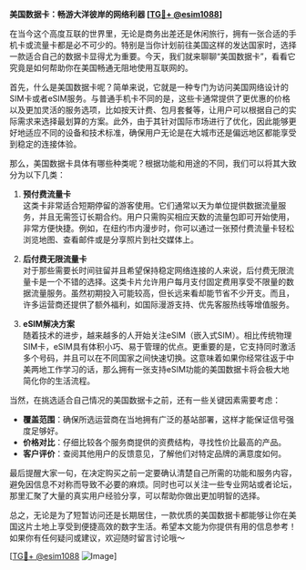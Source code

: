 **美国数据卡：畅游大洋彼岸的网络利器 [[TG💪+ @esim1088](https://t.me/s/esim1088)]**

在当今这个高度互联的世界里，无论是商务出差还是休闲旅行，拥有一张合适的手机卡或流量卡都是必不可少的。特别是当你计划前往美国这样的发达国家时，选择一款适合自己的数据卡显得尤为重要。今天，我们就来聊聊“美国数据卡”，看看它究竟是如何帮助你在美国畅通无阻地使用互联网的。

首先，什么是美国数据卡呢？简单来说，它就是一种专门为访问美国网络设计的SIM卡或者eSIM服务。与普通手机卡不同的是，这些卡通常提供了更优惠的价格以及更加灵活的服务选项，比如按天计费、包月套餐等，让用户可以根据自己的实际需求来选择最划算的方案。此外，由于其针对国际市场进行了优化，因此能够更好地适应不同的设备和技术标准，确保用户无论是在大城市还是偏远地区都能享受到稳定的连接体验。

那么，美国数据卡具体有哪些种类呢？根据功能和用途的不同，我们可以将其大致分为以下几类：

1. **预付费流量卡**  
这类卡非常适合短期停留的游客使用。它们通常以天为单位提供数据流量服务，并且无需签订长期合约。用户只需购买相应天数的流量包即可开始使用，非常方便快捷。例如，在纽约市内漫步时，你可以通过一张预付费流量卡轻松浏览地图、查看邮件或是分享照片到社交媒体上。

2. **后付费无限流量卡**  
对于那些需要长时间驻留并且希望保持稳定网络连接的人来说，后付费无限流量卡是一个不错的选择。这类卡片允许用户每月支付固定费用享受不限量的数据流量服务。虽然初期投入可能较高，但长远来看却能节省不少开支。而且，许多运营商还提供了额外福利，如国际漫游支持、优先客服热线等增值服务。

3. **eSIM解决方案**  
随着技术的进步，越来越多的人开始关注eSIM（嵌入式SIM）。相比传统物理SIM卡，eSIM具有体积小巧、易于管理的优点。更重要的是，它支持同时激活多个号码，并且可以在不同国家之间快速切换。这意味着如果你经常往返于中美两地工作学习的话，那么拥有一张支持eSIM功能的美国数据卡将会极大地简化你的生活流程。

当然，在挑选适合自己情况的美国数据卡之前，还有一些关键因素需要考虑：

- **覆盖范围**：确保所选运营商在当地拥有广泛的基站部署，这样才能保证信号强度足够好。
- **价格对比**：仔细比较各个服务商提供的资费结构，寻找性价比最高的产品。
- **客户评价**：查阅其他用户的反馈意见，了解他们对特定品牌的满意度如何。

最后提醒大家一句，在决定购买之前一定要确认清楚自己所需的功能和服务内容，避免因信息不对称而导致不必要的麻烦。同时也可以关注一些专业网站或者论坛，那里汇聚了大量的真实用户经验分享，可以帮助你做出更加明智的选择。

总之，无论是为了短暂访问还是长期居住，一款优质的美国数据卡都能够让你在美国这片土地上享受到便捷高效的数字生活。希望本文能为你提供有用的信息参考！如果你有任何疑问或建议，欢迎随时留言讨论哦～

[[TG💪+ @esim1088](https://t.me/s/esim1088) ![Image](https://i.postimg.cc/4NQfJmqS/Snipaste-2025-05-13-00-14-12.png)]